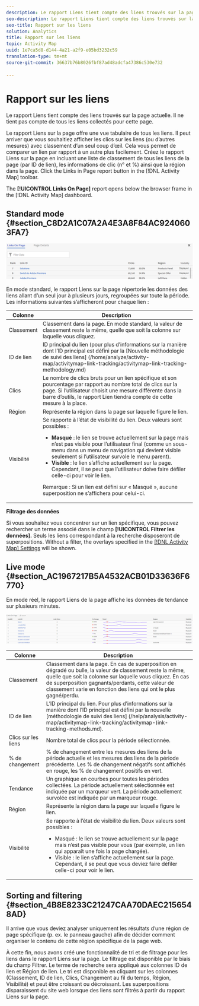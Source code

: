 ```yaml
---
description: Le rapport Liens tient compte des liens trouvés sur la page actuelle. Il ne tient pas compte de tous les liens collectés pour cette page.
seo-description: Le rapport Liens tient compte des liens trouvés sur la page actuelle. Il ne tient pas compte de tous les liens collectés pour cette page.
seo-title: Rapport sur les liens
solution: Analytics
title: Rapport sur les liens
topic: Activity Map
uuid: 1e7ca5d8-d144-4a21-a2f9-e05bd3232c59
translation-type: tm+mt
source-git-commit: 36637b76b8026fbf87ad48adcfa47386c530e732

---
```



# Rapport sur les liens

Le rapport Liens tient compte des liens trouvés sur la page actuelle. Il ne tient pas compte de tous les liens collectés pour cette page.

Le rapport Liens sur la page offre une vue tabulaire de tous les liens. Il peut arriver que vous souhaitiez afficher les clics sur les liens (ou d’autres mesures) avec classement d’un seul coup d’œil. Cela vous permet de comparer un lien par rapport à un autre plus facilement. Créez le rapport Liens sur la page en incluant une liste de classement de tous les liens de la page (par ID de lien), les informations de clic (n° et %) ainsi que la région dans la page. Click the Links in Page report button in the [!DNL Activity Map] toolbar.

The **[!UICONTROL Links On Page]** report opens below the browser frame in the [!DNL Activity Map] dashboard.

## Standard mode {#section_C8D2A1C07A2A4E3A8F84AC9240603FA7}

![](assets/links_in_page.png)

En mode standard, le rapport Liens sur la page répertorie les données des liens allant d’un seul jour à plusieurs jours, regroupées sur toute la période. Les informations suivantes s’afficheront pour chaque lien :

<table id="table_3DE41B2CFA644B70AF802A3123CE51D9"> 
 <thead> 
  <tr> 
   <th colname="col1" class="entry"> Colonne </th> 
   <th colname="col2" class="entry"> Description </th> 
  </tr> 
 </thead>
 <tbody> 
  <tr> 
   <td colname="col1"> Classement </td> 
   <td colname="col2"> Classement dans la page. En mode standard, la valeur de classement reste la même, quelle que soit la colonne sur laquelle vous cliquez. </td> 
  </tr> 
  <tr> 
   <td colname="col1"> ID de lien </td> 
   <td colname="col2">ID principal du lien (pour plus d’informations sur la manière dont l’ID principal est défini par la [Nouvelle méthodologie de suivi des liens] (/home/analyze/activity-map/activitymap-link-tracking/activitymap-link-tracking-methodology.md) </td> 
  </tr> 
  <tr> 
   <td colname="col1"> Clics </td> 
   <td colname="col2"> Le nombre de clics bruts pour un lien spécifique et son pourcentage par rapport au nombre total de clics sur la page. Si l’utilisateur choisit une mesure différente dans la barre d’outils, le rapport Lien tiendra compte de cette mesure à la place. </td> 
  </tr> 
  <tr> 
   <td colname="col1"> Région </td> 
   <td colname="col2"> Représente la région dans la page sur laquelle figure le lien. </td> 
  </tr> 
  <tr> 
   <td colname="col1"> Visibilité </td> 
   <td colname="col2">Se rapporte à l’état de visibilité du lien. Deux valeurs sont possibles : 
    <ul id="ul_BABCC0F64145407C9D439150A6898E6D">
     <li id="li_9AF0479BDCEB4A44A37292FAABFA83A5"><b>Masqué</b> : le lien se trouve actuellement sur la page mais n’est pas visible pour l’utilisateur final (comme un sous-menu dans un menu de navigation qui devient visible seulement si l’utilisateur survole le menu parent). </li>
     <li id="li_C6FA4EC27EDD4341AB9821E2B4BC9E60"><b>Visible</b> : le lien s’affiche actuellement sur la page. Cependant, il se peut que l’utilisateur doive faire défiler celle-ci pour voir le lien. </li>
    </ul><p>Remarque : Si un lien est défini sur « Masqué », aucune superposition ne s’affichera pour celui-ci. </p></td> 
  </tr> 
 </tbody> 
</table>

**Filtrage des données**

Si vous souhaitez vous concentrer sur un lien spécifique, vous pouvez rechercher un terme associé dans le champ **[!UICONTROL Filtrer les données].** Seuls les liens correspondant à la recherche disposeront de superpositions. Without a filter, the overlays specified in the [[!DNL Activity Map] Settings](/help/analyze/activity-map/activitymap-overlay-settings.md) will be shown.

## Live mode {#section_AC1967217B5A4532ACB01D33636F6770}

En mode réel, le rapport Liens de la page affiche les données de tendance sur plusieurs minutes.

![](assets/links_on_page.png)

<table id="table_61D1FB0F02894055A1AB394DE4FE4742"> 
 <thead> 
  <tr> 
   <th colname="col1" class="entry"> Colonne </th> 
   <th colname="col2" class="entry"> Description </th> 
  </tr> 
 </thead>
 <tbody> 
  <tr> 
   <td colname="col1"> Classement </td> 
   <td colname="col2"> Classement dans la page. En cas de superposition en dégradé ou bulle, la valeur de classement reste la même, quelle que soit la colonne sur laquelle vous cliquez. En cas de superposition gagnants/perdants, cette valeur de classement varie en fonction des liens qui ont le plus gagné/perdu. </td> 
  </tr> 
  <tr> 
   <td colname="col1"> ID de lien </td> 
   <td colname="col2">L’ID principal du lien. Pour plus d’informations sur la manière dont l’ID principal est défini par la nouvelle [méthodologie de suivi des liens] (/help/analysis/activity-map/activitymap-link-tracking/activitymap-)ink-tracking-methods.md). </td> 
  </tr> 
  <tr> 
   <td colname="col1"> Clics sur les liens </td> 
   <td colname="col2"> Nombre total de clics pour la période sélectionnée. </td> 
  </tr> 
  <tr> 
   <td colname="col1"> % de changement </td> 
   <td colname="col2"> % de changement entre les mesures des liens de la période actuelle et les mesures des liens de la période précédente. Les % de changement négatifs sont affichés en rouge, les % de changement positifs en vert. </td> 
  </tr> 
  <tr> 
   <td colname="col1"> Tendance </td> 
   <td colname="col2"> Un graphique en courbes pour toutes les périodes collectées. La période actuellement sélectionnée est indiquée par un marqueur vert. La période actuellement survolée est indiquée par un marqueur rouge. </td> 
  </tr> 
  <tr> 
   <td colname="col1"> Région </td> 
   <td colname="col2"> Représente la région dans la page sur laquelle figure le lien. </td> 
  </tr> 
  <tr> 
   <td colname="col1"> Visibilité </td> 
   <td colname="col2">Se rapporte à l’état de visibilité du lien. Deux valeurs sont possibles : 
    <ul id="ul_B10C55ED4D3C4CF99506DC467E2E7CFB">
     <li id="li_EA646722A51041CC9E62C56DEF92C81F">Masqué : le lien se trouve actuellement sur la page mais n’est pas visible pour vous (par exemple, un lien qui apparaît une fois la page chargée). </li>
     <li id="li_F9543614C2894003AC9984A7404E2785">Visible : le lien s’affiche actuellement sur la page. Cependant, il se peut que vous deviez faire défiler celle-ci pour voir le lien. </li>
    </ul></td> 
  </tr> 
 </tbody> 
</table>

## Sorting and filtering {#section_4B8E8233C21247CAA70DAEC2156548AD}

Il arrive que vous deviez analyser uniquement les résultats d’une région de page spécifique (p. ex. le panneau gauche) afin de décider comment organiser le contenu de cette région spécifique de la page web.

À cette fin, nous avons créé une fonctionnalité de tri et de filtrage pour les liens dans le rapport Liens sur la page. Le filtrage est disponible par le biais du champ Filtrer. Le terme de recherche sera appliqué aux colonnes ID de lien et Région de lien. Le tri est disponible en cliquant sur les colonnes (Classement, ID de lien, Clics, Changement au fil du temps, Région, Visibilité) et peut être croissant ou décroissant. Les superpositions disparaissent du site web lorsque des liens sont filtrés à partir du rapport Liens sur la page.
